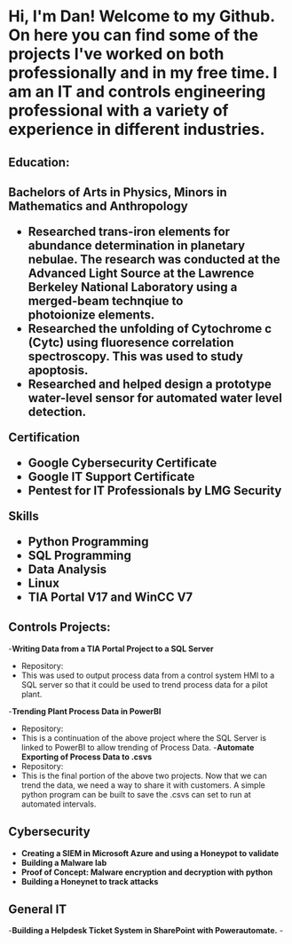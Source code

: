 <h1>Hi, I'm Dan! Welcome to my Github. On here you can find some of the projects I've worked on both professionally and in my free time. I am an IT and controls engineering professional with a variety of experience in different industries.</a></h1>

<h2>Education:<h2/>
 
<b>Bachelors of Arts in Physics, Minors in Mathematics and Anthropology</b>

 - <b>Researched trans-iron elements for abundance determination in planetary nebulae. The research was conducted at the Advanced Light Source at the Lawrence Berkeley National Laboratory using a merged-beam technqiue to     
   photoionize elements.</b>
 - <b>Researched the unfolding of Cytochrome c (Cytc) using fluoresence correlation spectroscopy. This was used to study apoptosis. </b>
 - <b>Researched and helped design a prototype water-level sensor for automated water level detection. </b>
 
<b>Certification</b>

  - <b>Google Cybersecurity Certificate</b>
  - <b>Google IT Support Certificate</b>
  - <b>Pentest for IT Professionals by LMG Security</b>

 <b>Skills</b>

 - <b>Python Programming</b>
 - <b>SQL Programming</b>
 - <b>Data Analysis</b>
 - <b>Linux</b>
 - <b>TIA Portal V17 and WinCC V7 </b>
 

<h2>Controls Projects:</h2>

-<b>Writing Data from a TIA Portal Project to a SQL Server</b>
 - Repository:
 - This was used to output process data from a control system HMI to a SQL server so that it could be used to trend process data for a pilot plant.
    
-<b>Trending Plant Process Data in PowerBI</b>
 - Repository:
 - This is a continuation of the above project where the SQL Server is linked to PowerBI to allow trending of Process Data.
-<b>Automate Exporting of Process Data to .csvs</b>
 - Repository:
 - This is the final portion of the above two projects. Now that we can trend the data, we need a way to share it with customers. A simple python program can be built to save the .csvs can set to run at automated intervals.

<h2>Cybersecurity</h2>

- <b>Creating a SIEM in Microsoft Azure and using a Honeypot to validate</b>
- <b>Building a Malware lab</b>
- <b>Proof of Concept: Malware encryption and decryption with python</b>
- <b>Building a Honeynet to track attacks</b>

<h2>General IT</h2>
-<b>Building a Helpdesk Ticket System in SharePoint with Powerautomate.</b>
-<b></b>
